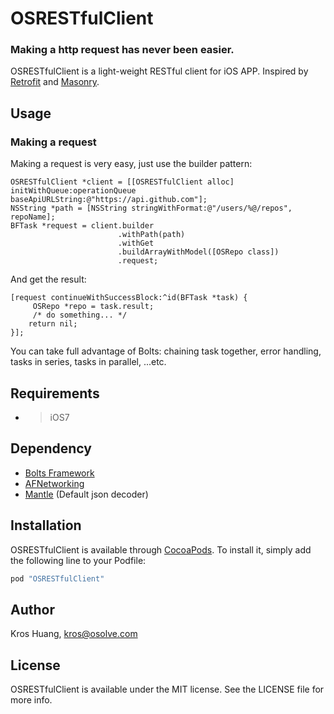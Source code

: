 # OSRESTfulClient

<!-- [![CI Status](http://img.shields.io/travis/TC94615/OSRESTfulClient.svg?style=flat)](https://travis-ci.org/TC94615/OSRESTfulClient)
[![Version](https://img.shields.io/cocoapods/v/OSRESTfulClient.svg?style=flat)](http://cocoapods.org/pods/OSRESTfulClient)
[![License](https://img.shields.io/cocoapods/l/OSRESTfulClient.svg?style=flat)](http://cocoapods.org/pods/OSRESTfulClient)
[![Platform](https://img.shields.io/cocoapods/p/OSRESTfulClient.svg?style=flat)](http://cocoapods.org/pods/OSRESTfulClient) -->

### Making a http request has never been easier.
OSRESTfulClient is a light-weight RESTful client for iOS APP. Inspired by [Retrofit](https://github.com/square/retrofit) and [Masonry](https://github.com/SnapKit/Masonry).

## Usage

### Making a request
Making a request is very easy, just use the builder pattern:

```objc
OSRESTfulClient *client = [[OSRESTfulClient alloc] initWithQueue:operationQueue baseApiURLString:@"https://api.github.com"];
NSString *path = [NSString stringWithFormat:@"/users/%@/repos", repoName];
BFTask *request = client.builder
						.withPath(path)
						.withGet
						.buildArrayWithModel([OSRepo class])
						.request;
```

And get the result:  

```objc
[request continueWithSuccessBlock:^id(BFTask *task) {
	 OSRepo *repo = task.result;
	 /* do something... */
    return nil;
}];
```

You can take full advantage of Bolts: chaining task together, error handling, tasks in series, tasks in parallel, ...etc.

## Requirements
* > iOS7

## Dependency
* [Bolts Framework](https://github.com/BoltsFramework/Bolts-iOS)
* [AFNetworking](https://github.com/AFNetworking/AFNetworking)
* [Mantle](https://github.com/Mantle/Mantle) (Default json decoder)

## Installation

OSRESTfulClient is available through [CocoaPods](http://cocoapods.org). To install
it, simply add the following line to your Podfile:

```ruby
pod "OSRESTfulClient"
```

## Author

Kros Huang, kros@osolve.com

## License

OSRESTfulClient is available under the MIT license. See the LICENSE file for more info.
